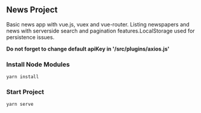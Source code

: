 ## News Project

Basic news app with vue.js, vuex and vue-router. 
Listing newspapers and news with serverside search and pagination features.LocalStorage used for persistence issues. 

**Do not forget to change default apiKey in '/src/plugins/axios.js'** 

### Install Node Modules

`yarn install`

### Start Project 

`yarn serve`
